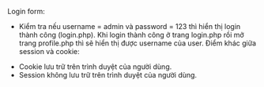 Login form:
 + Kiểm tra nếu username = admin và password = 123 thì hiển thị login thành công (login.php).
 Khi login thành công ở trang login.php rồi mở trang profile.php thì sẽ hiển thị được username của user.
Điểm khác giữa session và cookie:
- Cookie  lưu trữ trên trình duyệt của người dùng.
- Session không  lưu trữ trên trình duyệt của người dùng.
